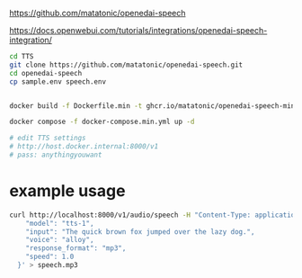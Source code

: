 https://github.com/matatonic/openedai-speech

https://docs.openwebui.com/tutorials/integrations/openedai-speech-integration/

```sh
cd TTS
git clone https://github.com/matatonic/openedai-speech.git
cd openedai-speech
cp sample.env speech.env


docker build -f Dockerfile.min -t ghcr.io/matatonic/openedai-speech-min .

docker compose -f docker-compose.min.yml up -d

# edit TTS settings
# http://host.docker.internal:8000/v1
# pass: anythingyouwant

```




# example usage

```sh
curl http://localhost:8000/v1/audio/speech -H "Content-Type: application/json" -d '{
    "model": "tts-1",
    "input": "The quick brown fox jumped over the lazy dog.",
    "voice": "alloy",
    "response_format": "mp3",
    "speed": 1.0
  }' > speech.mp3

  ```

  